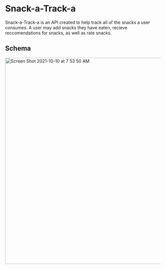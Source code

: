 # Snack-a-Track-a
Snack-a-Track-a is an API created to help track all of the snacks a user consumes. A user may add snacks they have eaten, recieve reccomendations for snacks, as well as rate snacks.

## Schema

<img width="666" alt="Screen Shot 2021-10-10 at 7 53 50 AM" src="https://user-images.githubusercontent.com/78196294/136698698-76972f41-524b-46e3-8729-135d4af0ba4f.png">
